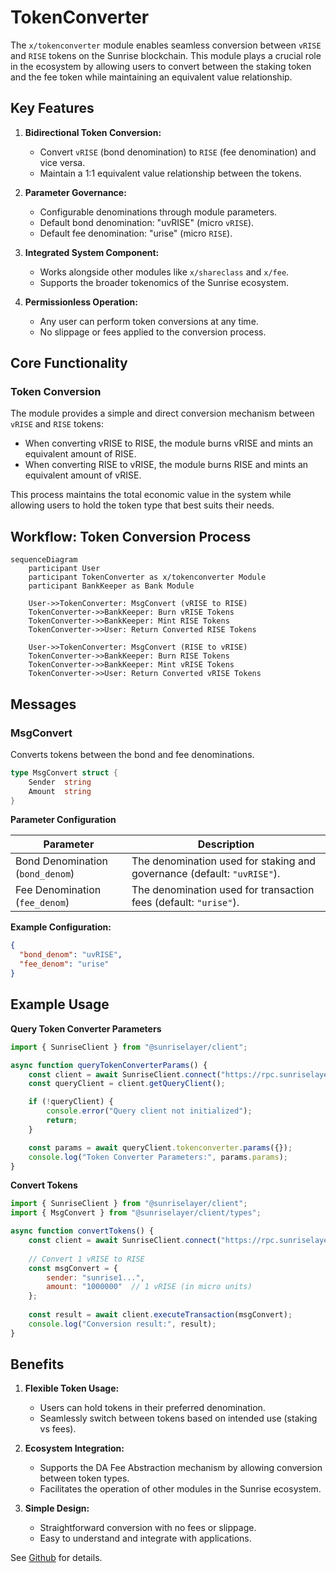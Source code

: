 # TokenConverter

The `x/tokenconverter` module enables seamless conversion between `vRISE` and `RISE` tokens on the Sunrise blockchain. This module plays a crucial role in the ecosystem by allowing users to convert between the staking token and the fee token while maintaining an equivalent value relationship.


## Key Features

1. **Bidirectional Token Conversion:**

   - Convert `vRISE` (bond denomination) to `RISE` (fee denomination) and vice versa.
   - Maintain a 1:1 equivalent value relationship between the tokens.


2. **Parameter Governance:**

   - Configurable denominations through module parameters.
   - Default bond denomination: "uvRISE" (micro `vRISE`).
   - Default fee denomination: "urise" (micro `RISE`).


3. **Integrated System Component:**

   - Works alongside other modules like `x/shareclass` and `x/fee`.
   - Supports the broader tokenomics of the Sunrise ecosystem.


4. **Permissionless Operation:**

   - Any user can perform token conversions at any time.
   - No slippage or fees applied to the conversion process.


## Core Functionality

### Token Conversion

The module provides a simple and direct conversion mechanism between `vRISE` and `RISE` tokens:

- When converting vRISE to RISE, the module burns vRISE and mints an equivalent amount of RISE.
- When converting RISE to vRISE, the module burns RISE and mints an equivalent amount of vRISE.

This process maintains the total economic value in the system while allowing users to hold the token type that best suits their needs.

## Workflow: Token Conversion Process

```mermaid
sequenceDiagram
    participant User
    participant TokenConverter as x/tokenconverter Module
    participant BankKeeper as Bank Module

    User->>TokenConverter: MsgConvert (vRISE to RISE)
    TokenConverter->>BankKeeper: Burn vRISE Tokens
    TokenConverter->>BankKeeper: Mint RISE Tokens
    TokenConverter->>User: Return Converted RISE Tokens

    User->>TokenConverter: MsgConvert (RISE to vRISE)
    TokenConverter->>BankKeeper: Burn RISE Tokens
    TokenConverter->>BankKeeper: Mint vRISE Tokens
    TokenConverter->>User: Return Converted vRISE Tokens
```

## Messages

### MsgConvert

Converts tokens between the bond and fee denominations.

```go
type MsgConvert struct {
    Sender  string
    Amount  string
}
```

**Parameter Configuration**

| Parameter                     | Description                                                                          |
|------------------------------|--------------------------------------------------------------------------------------|
| Bond Denomination (`bond_denom`) | The denomination used for staking and governance (default: `"uvRISE"`).             |
| Fee Denomination (`fee_denom`)   | The denomination used for transaction fees (default: `"urise"`).                    |

**Example Configuration:**

```json
{
  "bond_denom": "uvRISE",
  "fee_denom": "urise"
}
```

## Example Usage

**Query Token Converter Parameters**

```javascript
import { SunriseClient } from "@sunriselayer/client";

async function queryTokenConverterParams() {
    const client = await SunriseClient.connect("https://rpc.sunriselayer.io");
    const queryClient = client.getQueryClient();

    if (!queryClient) {
        console.error("Query client not initialized");
        return;
    }

    const params = await queryClient.tokenconverter.params({});
    console.log("Token Converter Parameters:", params.params);
}
```

**Convert Tokens**

```javascript
import { SunriseClient } from "@sunriselayer/client";
import { MsgConvert } from "@sunriselayer/client/types";

async function convertTokens() {
    const client = await SunriseClient.connect("https://rpc.sunriselayer.io");
    
    // Convert 1 vRISE to RISE
    const msgConvert = {
        sender: "sunrise1...",
        amount: "1000000"  // 1 vRISE (in micro units)
    };
    
    const result = await client.executeTransaction(msgConvert);
    console.log("Conversion result:", result);
}
```


## Benefits

1. **Flexible Token Usage:**

   - Users can hold tokens in their preferred denomination.
   - Seamlessly switch between tokens based on intended use (staking vs fees).


2. **Ecosystem Integration:**

   - Supports the DA Fee Abstraction mechanism by allowing conversion between token types.
   - Facilitates the operation of other modules in the Sunrise ecosystem.


3. **Simple Design:**

   - Straightforward conversion with no fees or slippage.
   - Easy to understand and integrate with applications.
   

See [Github](https://github.com/sunriselayer/sunrise/tree/main/x/tokenconverter) for details.
